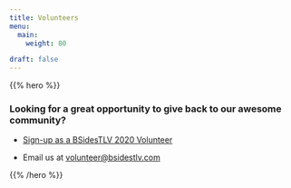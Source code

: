 ```yaml
---
title: Volunteers
menu:
  main:
    weight: 80

draft: false
---
```


{{% hero %}}

### Looking for a great opportunity to give back to our awesome community?

* [Sign-up as a BSidesTLV 2020 Volunteer](https://signup.com/client/invitation2/secure/1021981850041/false#/invitation)

* Email us at volunteer@bsidestlv.com

{{% /hero %}}
